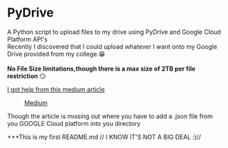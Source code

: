 # PyDrive
A Python script to upload files to my drive using PyDrive and Google Cloud Platform API's 
<br> Recently I discovered that I could upload whatever I want onto my Google Drive provided from my college.:grin: <br> <br>
**No File Size limitations,though there is a max size of 2TB per file restriction** :smirk:

<u>I got help from this medium article 
><a href="https://medium.com/@annissouames99/how-to-upload-files-automatically-to-drive-with-python-ee19bb13dda">Medium</a></u>

Though the article is missing out where you have to add a .json file from you GOOGLE Cloud platform into you directory

+++This is my first README.md // I KNOW IT'S NOT A BIG DEAL :)//
